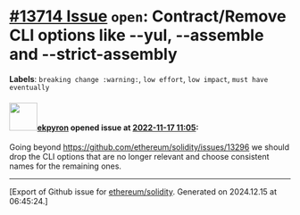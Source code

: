 # [\#13714 Issue](https://github.com/ethereum/solidity/issues/13714) `open`: Contract/Remove CLI options like --yul, --assemble and --strict-assembly
**Labels**: `breaking change :warning:`, `low effort`, `low impact`, `must have eventually`


#### <img src="https://avatars.githubusercontent.com/u/1347491?v=4" width="50">[ekpyron](https://github.com/ekpyron) opened issue at [2022-11-17 11:05](https://github.com/ethereum/solidity/issues/13714):

Going beyond https://github.com/ethereum/solidity/issues/13296 we should drop the CLI options that are no longer relevant and choose consistent names for the remaining ones.




-------------------------------------------------------------------------------



[Export of Github issue for [ethereum/solidity](https://github.com/ethereum/solidity). Generated on 2024.12.15 at 06:45:24.]
